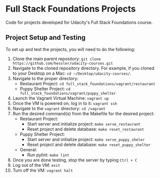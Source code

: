 # Full Stack Foundations Projects
Code for projects developed for Udacity's Full Stack Foundations course.

## Project Setup and Testing
To set up and test the projects, you will need to do the following:

1. Clone the main parent repository: `git clone https://github.com/hessler/udacity-courses.git`
2. Navigate to the cloned repository directory. For example, if you cloned to your Desktop on a Mac: `cd ~/Desktop/udacity-courses/`.
3. Navigate to the proper directory:
    - Restaurant Project: `cd full_stack_foundations/vagrant/restaurant`
    - Puppy Shelter Project: `cd full_stack_foundations/vagrant/puppy_shelter`
4. Launch the Vagrant Virtual Machine: `vagrant up`
5. Once the VM is powered on, log in to it: `vagrant ssh`
6. Navigate to the `vagrant` directory: `cd /vagrant`
7. Run the desired command(s) from the Makefile for the desired project:
    - Restaurant Project:
        - Start server and initialize project: `make serve_restaurant`
        - Reset project and delete database: `make reset_restaurant`
    - Puppy Shelter Project:
        - Start server and initialize project: `make serve_puppy_sheler`
        - Reset project and delete database: `make reset_puppy_shelter`
    - General:
        - Run pylint: `make lint`
8. Once you are done testing, stop the server by typing `Ctrl + C`
9. Log out of the VM: `exit`
10. Turn off the VM: `vagrant halt`
